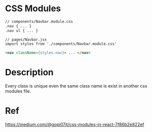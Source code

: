 # CSS Modules
```html
// components/Navbar.module.css
.nav { ... }
.nav ul { ... }

// pages/Navbar.jsx
import styles from './components/Navbar.module.css'

<nav className={styles.nav}> ... </nav>
```

# Description
Every class is unique even the same class name is exist in another css modules file.

# Ref
https://medium.com/@gopi07it/css-modules-in-react-7f86b2e822ef
